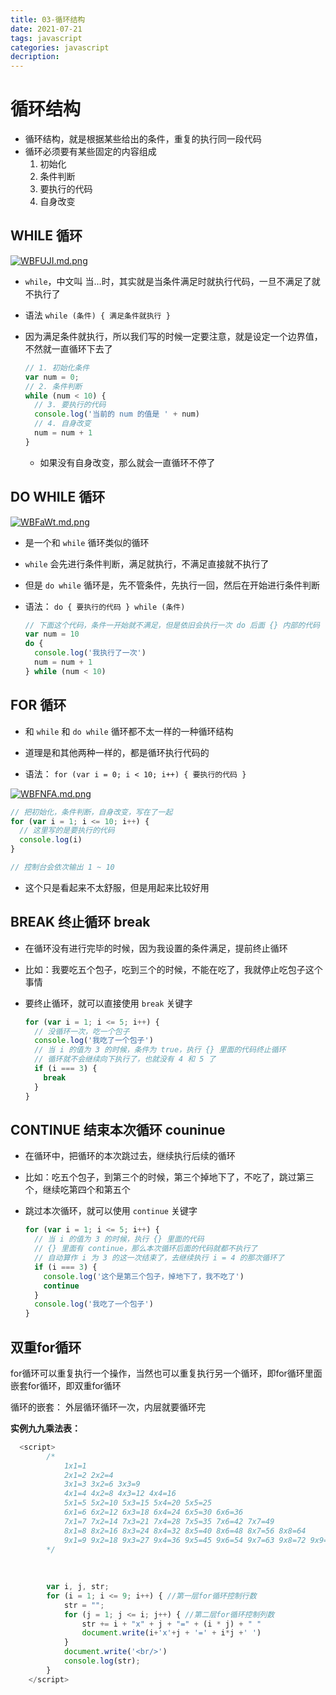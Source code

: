 ```yaml
---
title: 03-循环结构
date: 2021-07-21
tags: javascript
categories: javascript
decription: 
---
```

# 循环结构

- 循环结构，就是根据某些给出的条件，重复的执行同一段代码
- 循环必须要有某些固定的内容组成
  1. 初始化
  2. 条件判断
  3. 要执行的代码
  4. 自身改变

<!--more-->

## WHILE 循环

[![WBFUJI.md.png](https://z3.ax1x.com/2021/07/22/WBFUJI.md.png)](https://imgtu.com/i/WBFUJI)

- `while`，中文叫 当…时，其实就是当条件满足时就执行代码，一旦不满足了就不执行了

- 语法 `while (条件) { 满足条件就执行 }`

- 因为满足条件就执行，所以我们写的时候一定要注意，就是设定一个边界值，不然就一直循环下去了

  ```javascript
  // 1. 初始化条件
  var num = 0;
  // 2. 条件判断
  while (num < 10) {
    // 3. 要执行的代码
    console.log('当前的 num 的值是 ' + num)
    // 4. 自身改变
    num = num + 1
  }
  ```

  - 如果没有自身改变，那么就会一直循环不停了



## DO WHILE 循环

[![WBFaWt.md.png](https://z3.ax1x.com/2021/07/22/WBFaWt.md.png)](https://imgtu.com/i/WBFaWt)

- 是一个和 `while` 循环类似的循环

- `while` 会先进行条件判断，满足就执行，不满足直接就不执行了

- 但是 `do while` 循环是，先不管条件，先执行一回，然后在开始进行条件判断

- 语法： `do { 要执行的代码 } while (条件)`

  ```javascript
  // 下面这个代码，条件一开始就不满足，但是依旧会执行一次 do 后面 {} 内部的代码
  var num = 10
  do {
    console.log('我执行了一次')
    num = num + 1
  } while (num < 10)
  ```

  

## FOR 循环

- 和 `while` 和 `do while` 循环都不太一样的一种循环结构 

- 道理是和其他两种一样的，都是循环执行代码的

- 语法： `for (var i = 0; i < 10; i++) { 要执行的代码 }`

[![WBFNFA.md.png](https://z3.ax1x.com/2021/07/22/WBFNFA.md.png)](https://imgtu.com/i/WBFNFA)

  ```javascript
  // 把初始化，条件判断，自身改变，写在了一起
  for (var i = 1; i <= 10; i++) {
    // 这里写的是要执行的代码
    console.log(i)
  }
  
  // 控制台会依次输出 1 ~ 10 
  ```

- 这个只是看起来不太舒服，但是用起来比较好用



## BREAK 终止循环 break

- 在循环没有进行完毕的时候，因为我设置的条件满足，提前终止循环

- 比如：我要吃五个包子，吃到三个的时候，不能在吃了，我就停止吃包子这个事情

- 要终止循环，就可以直接使用 `break` 关键字

  ```javascript
  for (var i = 1; i <= 5; i++) {
    // 没循环一次，吃一个包子
    console.log('我吃了一个包子')
    // 当 i 的值为 3 的时候，条件为 true，执行 {} 里面的代码终止循环
    // 循环就不会继续向下执行了，也就没有 4 和 5 了
    if (i === 3) {
      break
    }
  }
  ```



## CONTINUE 结束本次循环 couninue

- 在循环中，把循环的本次跳过去，继续执行后续的循环

- 比如：吃五个包子，到第三个的时候，第三个掉地下了，不吃了，跳过第三个，继续吃第四个和第五个

- 跳过本次循环，就可以使用 `continue` 关键字

  ```javascript
  for (var i = 1; i <= 5; i++) {
    // 当 i 的值为 3 的时候，执行 {} 里面的代码
    // {} 里面有 continue，那么本次循环后面的代码就都不执行了
    // 自动算作 i 为 3 的这一次结束了，去继续执行 i = 4 的那次循环了
    if (i === 3) {
      console.log('这个是第三个包子，掉地下了，我不吃了')
      continue
    }
    console.log('我吃了一个包子')
  }
  ```


## **双重for循环**

for循环可以重复执行一个操作，当然也可以重复执行另一个循环，即for循环里面嵌套for循环，即双重for循环

循环的嵌套： 外层循环循环一次，内层就要循环完

**实例九九乘法表：**

```js
  <script>
        /*
            1x1=1 
            2x1=2 2x2=4 
            3x1=3 3x2=6 3x3=9 
            4x1=4 4x2=8 4x3=12 4x4=16 
            5x1=5 5x2=10 5x3=15 5x4=20 5x5=25 
            6x1=6 6x2=12 6x3=18 6x4=24 6x5=30 6x6=36 
            7x1=7 7x2=14 7x3=21 7x4=28 7x5=35 7x6=42 7x7=49 
            8x1=8 8x2=16 8x3=24 8x4=32 8x5=40 8x6=48 8x7=56 8x8=64 
            9x1=9 9x2=18 9x3=27 9x4=36 9x5=45 9x6=54 9x7=63 9x8=72 9x9=81 
        */
       
      
      
        var i, j, str;
        for (i = 1; i <= 9; i++) { //第一层for循环控制行数
            str = "";
            for (j = 1; j <= i; j++) { //第二层for循环控制列数
                str += i + "x" + j + "=" + (i * j) + " "
                document.write(i+'x'+j + '=' + i*j +' ')
            }
            document.write('<br/>')
            console.log(str);
        }
    </script>
```

